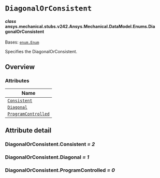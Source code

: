 # `DiagonalOrConsistent`



#### *class* ansys.mechanical.stubs.v242.Ansys.Mechanical.DataModel.Enums.DiagonalOrConsistent

Bases: [`enum.Enum`](https://docs.python.org/3/library/enum.html#enum.Enum)

Specifies the DiagonalOrConsistent.

<!-- !! processed by numpydoc !! -->

<a id="overview"></a>

## Overview

### Attributes

| Name |
| ---------------------------------------------------------------- |
| [`Consistent`](#DiagonalOrConsistent.Consistent) |
| [`Diagonal`](#DiagonalOrConsistent.Diagonal) |
| [`ProgramControlled`](#DiagonalOrConsistent.ProgramControlled) |

<a id="attribute-detail"></a>

## Attribute detail

<a id="DiagonalOrConsistent.Consistent"></a>

### DiagonalOrConsistent.Consistent *= 2*

<a id="DiagonalOrConsistent.Diagonal"></a>

### DiagonalOrConsistent.Diagonal *= 1*

<a id="DiagonalOrConsistent.ProgramControlled"></a>

### DiagonalOrConsistent.ProgramControlled *= 0*


